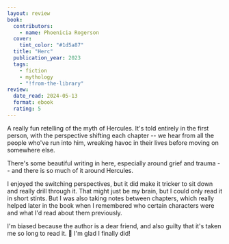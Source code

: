 ```yaml
---
layout: review
book:
  contributors:
    - name: Phoenicia Rogerson
  cover:
    tint_color: "#1d5a87"
  title: "Herc"
  publication_year: 2023
  tags:
    - fiction
    - mythology
    - "!from-the-library"
review:
  date_read: 2024-05-13
  format: ebook
  rating: 5
---
```

A really fun retelling of the myth of Hercules.
It's told entirely in the first person, with the perspective shifting each chapter -- we hear from all the people who've run into him, wreaking havoc in their lives before moving on somewhere else.

There's some beautiful writing in here, especially around grief and trauma -- and there is so much of it around Hercules.

I enjoyed the switching perspectives, but it did make it tricker to sit down and really drill through it.
That might just be my brain, but I could only read it in short stints.
But I was also taking notes between chapters, which really helped later in the book when I remembered who certain characters were and what I'd read about them previously.

I'm biased because the author is a dear friend, and also guilty that it's taken me so long to read it. 🙈
I'm glad I finally did!
